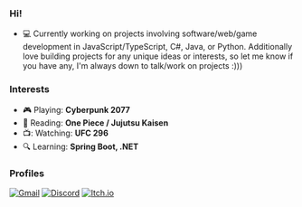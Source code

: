 ### Hi!

- :computer: Currently working on projects involving software/web/game development in JavaScript/TypeScript, C#, Java, or Python. Additionally love building projects for any unique ideas or interests, so let me know if you have any, I'm always down to talk/work on projects :)))

### Interests

- :video_game: Playing: **Cyberpunk 2077**
- :book: Reading: **One Piece / Jujutsu Kaisen** 
- 📺: Watching: **UFC 296**
- :mag: Learning: **Spring Boot, .NET**
  
### Profiles 

[![Gmail](https://img.shields.io/badge/Gmail:%20areszee7@gmail.com-D14836?style=for-the-badge&logo=gmail&logoColor=white)]()
[![Discord](https://img.shields.io/badge/Discord:%20arescrimson-7289DA?style=for-the-badge&logo=discord&logoColor=white)]()
[![Itch.io](https://img.shields.io/badge/Itch-FA5C5C?style=for-the-badge&logo=itchdotio&logoColor=white)](https://seralol.itch.io/)





